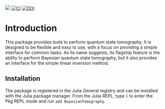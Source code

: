 [![](https://img.shields.io/badge/docs-stable-blue.svg)](https://marcsgil.github.io/BayesianTomography.jl/dev/)
[![CI](https://github.com/marcsgil/BayesianTomography.jl/actions/workflows/CI.yml/badge.svg)](https://github.com/marcsgil/BayesianTomography.jl/actions/workflows/CI.yml)
[![DOI](https://zenodo.org/badge/740175693.svg)](https://zenodo.org/doi/10.5281/zenodo.10936092)

# Introduction

This package provides tools to perform quantum state tomography. It is designed to be flexible and easy to use, with a focus on providing a simple interface for common tasks. As its name suggests, its flagship feature is the ability to perform Bayesian quantum state tomography, but it also provides an interface for the simple linear inversion method.

## Installation

The package is registered in the Julia General registry and can be installed with the Julia package manager. From the Julia REPL, type `]` to enter the Pkg REPL mode and run `add BayesianTomography`.